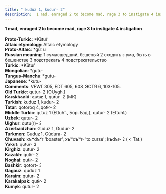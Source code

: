 ```yaml
---
title: " kuduz 1, kudur- 2"
description:  1 mad, enraged 2 to become mad, rage 3 to instigate 4 instigation
---
```

<strong> 1 mad, enraged 2 to become mad, rage 3 to instigate 4 instigation</strong><br><br>
<strong>Proto-Turkic</strong>:  *Kūtuŕ<br>
<strong>Altaic etymology</strong>:  Altaic etymology<br>
<strong> Proto-Altaic</strong>:  *gū́t`ù<br>
<strong>Russian meaning</strong>:  1 сумасшедший, бешеный 2 сходить с ума, быть в бешенстве 3 подстрекать 4 подстрекательство<br>
<strong>Turkic</strong>:  *Kūtuŕ<br>
<strong>Mongolian</strong>:  *gutu-<br>
<strong>Tungus-Manchu</strong>:  *gutu-<br>
<strong>Japanese</strong>:  *kutu-<br>
<strong>Comments</strong>:  VEWT 305, EDT 605, 608, ЭСТЯ 6, 103-105.<br>
<strong>Old Turkic</strong>:  qutur- 2 (OUygh.)<br>
<strong>Karakhanid</strong>:  qutuz 1, qutur- 2 (MK)<br>
<strong>Turkish</strong>:  kuduz 1, kudur- 2<br>
<strong>Tatar</strong>:  qotoroq 4, qotɨr- 2<br>
<strong>Middle Turkic</strong>:  qutuz 1 (Ettuhf., Бор. Бад.), qutur- 2 (Ettuhf.)<br>
<strong>Uzbek</strong>:  qutur- 2<br>
<strong>Uighur</strong>:  qutu(r)- 2<br>
<strong>Azerbaidzhan</strong>:  Guduz 1, Gudur- 2<br>
<strong>Turkmen</strong>:  Guduz 1, Gūdura- 2<br>
<strong>Chuvash</strong>:  xъʷdъʷr 'boaster', xъʷdъʷr- 'to curse'; kъdъr- 2 ( < Tat.)<br>
<strong>Yakut</strong>:  qutur- 2<br>
<strong>Kirghiz</strong>:  qutur- 2<br>
<strong>Kazakh</strong>:  qutɨr- 2<br>
<strong>Noghai</strong>:  qutɨr- 2<br>
<strong>Bashkir</strong>:  qotort- 3<br>
<strong>Gagauz</strong>:  quduz 1<br>
<strong>Karaim</strong>:  qutur- 2<br>
<strong>Karakalpak</strong>:  qutɨr- 2<br>
<strong>Kumyk</strong>:  qutur- 2<br>



